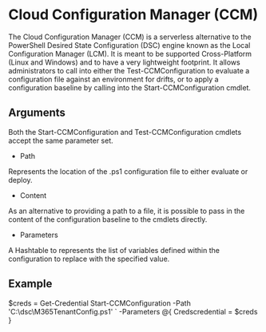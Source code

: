 # Cloud Configuration Manager (CCM)

The Cloud Configuration Manager (CCM) is a serverless alternative to the PowerShell Desired State Configuration (DSC) engine known as the Local Configuration Manager (LCM). It is meant to be supported Cross-Platform (Linux and Windows) and to have a very lightweight footprint. It allows administrators to call into either the Test-CCMConfiguration to evaluate a configuration file against an environment for drifts, or to apply a configuration baseline by calling into the Start-CCMConfiguration cmdlet.

## Arguments

Both the Start-CCMConfiguration and Test-CCMConfiguration cmdlets accept the same parameter set.

* Path

Represents the location of the .ps1 configuration file to either evaluate or deploy.

* Content

As an alternative to providing a path to a file, it is possible to pass in the content of the configuration baseline to the cmdlets directly.

* Parameters

A Hashtable to represents the list of variables defined within the configuration to replace with the specified value.

## Example

$creds = Get-Credential
Start-CCMConfiguration -Path 'C:\dsc\M365TenantConfig.ps1' `
                       -Parameters @{
                         Credscredential = $creds
                       }
